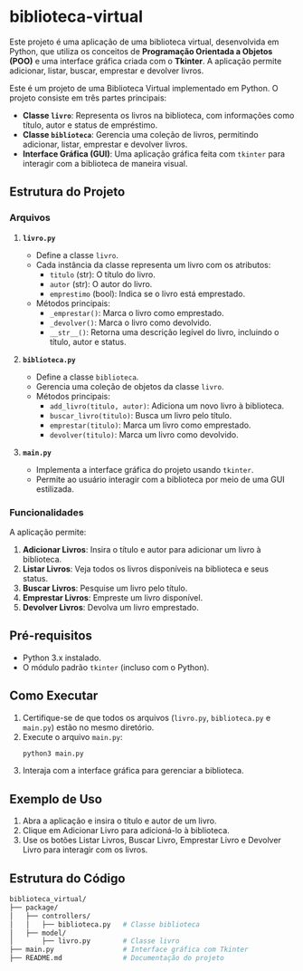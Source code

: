 # biblioteca-virtual
Este projeto é uma aplicação de uma biblioteca virtual, desenvolvida em Python, que utiliza os conceitos de **Programação Orientada a Objetos (POO)** e uma interface gráfica criada com o **Tkinter**. A aplicação permite adicionar, listar, buscar, emprestar e devolver livros.

Este é um projeto de uma Biblioteca Virtual implementado em Python. O projeto consiste em três partes principais:
- **Classe `livro`**: Representa os livros na biblioteca, com informações como título, autor e status de empréstimo.
- **Classe `biblioteca`**: Gerencia uma coleção de livros, permitindo adicionar, listar, emprestar e devolver livros.
- **Interface Gráfica (GUI)**: Uma aplicação gráfica feita com `tkinter` para interagir com a biblioteca de maneira visual.

## Estrutura do Projeto

### Arquivos
1. **`livro.py`**
   - Define a classe `livro`.
   - Cada instância da classe representa um livro com os atributos:
     - `titulo` (str): O título do livro.
     - `autor` (str): O autor do livro.
     - `emprestimo` (bool): Indica se o livro está emprestado.
   - Métodos principais:
     - `_emprestar()`: Marca o livro como emprestado.
     - `_devolver()`: Marca o livro como devolvido.
     - `__str__()`: Retorna uma descrição legível do livro, incluindo o título, autor e status.

2. **`biblioteca.py`**
   - Define a classe `biblioteca`.
   - Gerencia uma coleção de objetos da classe `livro`.
   - Métodos principais:
     - `add_livro(titulo, autor)`: Adiciona um novo livro à biblioteca.
     - `buscar_livro(titulo)`: Busca um livro pelo título.
     - `emprestar(titulo)`: Marca um livro como emprestado.
     - `devolver(titulo)`: Marca um livro como devolvido.

3. **`main.py`**
   - Implementa a interface gráfica do projeto usando `tkinter`.
   - Permite ao usuário interagir com a biblioteca por meio de uma GUI estilizada.

### Funcionalidades
A aplicação permite:
1. **Adicionar Livros**: Insira o título e autor para adicionar um livro à biblioteca.
2. **Listar Livros**: Veja todos os livros disponíveis na biblioteca e seus status.
3. **Buscar Livros**: Pesquise um livro pelo título.
4. **Emprestar Livros**: Empreste um livro disponível.
5. **Devolver Livros**: Devolva um livro emprestado.

## Pré-requisitos
- Python 3.x instalado.
- O módulo padrão `tkinter` (incluso com o Python).

## Como Executar
1. Certifique-se de que todos os arquivos (`livro.py`, `biblioteca.py` e `main.py`) estão no mesmo diretório.
2. Execute o arquivo `main.py`:
   ```bash
   python3 main.py
3. Interaja com a interface gráfica para gerenciar a biblioteca.

## Exemplo de Uso
1. Abra a aplicação e insira o título e autor de um livro.
2. Clique em Adicionar Livro para adicioná-lo à biblioteca.
3. Use os botões Listar Livros, Buscar Livro, Emprestar Livro e Devolver Livro para interagir com os livros.

## Estrutura do Código
   ```bash
   biblioteca_virtual/
   ├── package/
   │   ├── controllers/
   │   │   ├── biblioteca.py   # Classe biblioteca
   │   ├── model/
   │       ├── livro.py        # Classe livro
   ├── main.py                 # Interface gráfica com Tkinter
   ├── README.md               # Documentação do projeto

